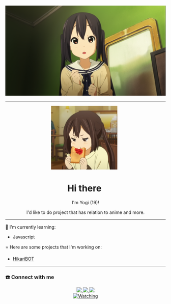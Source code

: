 [![LOLI PROTECTOR](https://github.com/YogiSIDN/YogiSIDN/blob/main/Background.png)](https://github.com/YogiSIDN)

------

<p align='center'><a href="https://instagram.com/sounime_idn"><img height="200" src="https://github.com/YogiSIDN/YogiSIDN/blob/main/profile.png?raw=true"></a>&nbsp;&nbsp;</p>

<h1 align="center">Hi there <img src="https://user-images.githubusercontent.com/1303154/88677602-1635ba80-d120-11ea-84d8-d263ba5fc3c0.gif" width="40px" alt=""><br></h1>

<p align='center'>  I'm Yogi (19)! </p>

<p align='center'> I'd like to do project that has relation to anime and more. </p>

------

:page_with_curl: I'm currently learning:
- Javascript

:star: Here are some projects that I'm working on:
- [HikariBOT](https://wa.me/6281911971159)

------

### ☎️ Connect with me
<p align="center">
  <a href="https://instagram.com/sounime_idn"><img src="https://img.shields.io/badge/Instagram-E4405F?style=for-the-badge&logo=instagram&logoColor=white"/> 
  <a href="https://wa.me/message/JBGU4J2DVYEDK1"><img src="https://img.shields.io/badge/WhatsApp-25D366?style=for-the-badge&logo=whatsapp&logoColor=white"/>
  <a href="https://t.me/Yogii42"><img src="https://img.shields.io/badge/Telegram-%230088cc.svg?&style=for-the-badge&logo=telegram&logoColor=white" /> <br>
  <a href="https://komarev.com/ghpvc/?username=YogiSIDN&color=blue&style=flat-square&label=Profile+Views"><img title="Watching" src="https://komarev.com/ghpvc/?username=YogiSIDN&color=blue&style=flat-square&label=Profile+View"></a>
</p>
